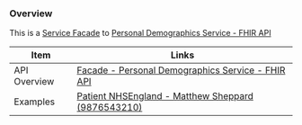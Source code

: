 
### Overview

This is a [Service Facade](ActorDefinition-ServiceFacade.html) to [Personal Demographics Service - FHIR API](https://digital.nhs.uk/developer/api-catalogue/personal-demographics-service-fhir)

| Item         | Links                                                                                   | 
|--------------|-----------------------------------------------------------------------------------------|
| API Overview | [Facade - Personal Demographics Service - FHIR API](CapabilityStatement-PDSFacade.html) |  
| Examples     | [Patient NHSEngland - Matthew Sheppard (9876543210)](Patient-9876543210.html)           | 

